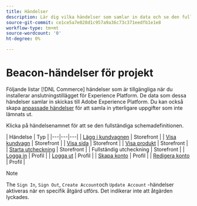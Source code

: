 ```yaml
---
title: Händelser
description: Lär dig vilka händelser som samlar in data och se den fullständiga schemadefinitionen.
source-git-commit: ce1ce5a7e028d1c957a9a36c73c371eedfb1e1e8
workflow-type: tm+mt
source-wordcount: '0'
ht-degree: 0%

---
```


# Beacon-händelser för projekt

Följande listar [!DNL Commerce] händelser som är tillgängliga när du installerar anslutningstillägget för Experience Platform. De data som dessa händelser samlar in skickas till Adobe Experience Platform. Du kan också skapa [anpassade händelser](custom-events.md) för att samla in ytterligare uppgifter som inte lämnats ut.

Klicka på händelsenamnet för att se den fullständiga schemadefinitionen.

| Händelse | Typ |
|---|---|---|
| [Lägg i kundvagnen](https://github.com/adobe/magento-storefront-event-collector/blob/main/src/handlers/product/addToCartAEP.ts) | Storefront |
| [Visa kundvagn](https://github.com/adobe/magento-storefront-event-collector/blob/main/src/handlers/shoppingCart/viewAEP.ts) | Storefront |
| [Visa sida](https://github.com/adobe/magento-storefront-event-collector/blob/main/src/handlers/page/viewAEP.ts) | Storefront |
| [Visa produkt](https://github.com/adobe/magento-storefront-event-collector/blob/main/src/handlers/product/viewAEP.ts) | Storefront |
| [Starta utcheckning](https://github.com/adobe/magento-storefront-event-collector/blob/main/src/handlers/shoppingCart/initiateCheckoutAEP.ts) | Storefront |
| Fullständig utcheckning | Storefront |
| [Logga in](https://github.com/adobe/magento-storefront-event-collector/blob/main/src/handlers/account/signInAEP.ts) | Profil |
| [Logga ut](https://github.com/adobe/magento-storefront-event-collector/blob/main/src/handlers/account/signOutAEP.ts) | Profil |
| [Skapa konto](https://github.com/adobe/magento-storefront-event-collector/blob/main/src/handlers/account/createAccountAEP.ts) | Profil |
| [Redigera konto](https://github.com/adobe/magento-storefront-event-collector/blob/main/src/handlers/account/editAccountAEP.ts) | Profil |

>[!NOTE]
>
> The `Sign In`, `Sign Out`, `Create Account`och `Update Account` -händelser aktiveras när en specifik åtgärd utförs. Det indikerar inte att åtgärden lyckades.
